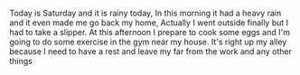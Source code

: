 Today is Saturday and it is rainy today, In this morning it had a heavy rain and it even made me go back my home, Actually I went outside finally but I had to take a slipper. At this afternoon I prepare to cook some eggs and I'm going to do some exercise in the gym near my house. It's right up my alley because I need to have a rest and leave my far from the work and any other things
